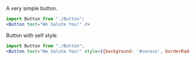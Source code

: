A very simple button.
```jsx
import Button from "./Button";
<Button text="We Salute You!" />
```

Button with self style.
```jsx
import Button from "./Button";
<Button text="We Salute You!" style={{background: '#cecece', borderRadius: '20px', color: '#000000'}} />
```

